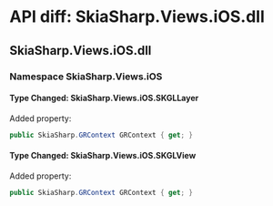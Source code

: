 # API diff: SkiaSharp.Views.iOS.dll

## SkiaSharp.Views.iOS.dll

### Namespace SkiaSharp.Views.iOS

#### Type Changed: SkiaSharp.Views.iOS.SKGLLayer

Added property:

```csharp
public SkiaSharp.GRContext GRContext { get; }
```


#### Type Changed: SkiaSharp.Views.iOS.SKGLView

Added property:

```csharp
public SkiaSharp.GRContext GRContext { get; }
```



